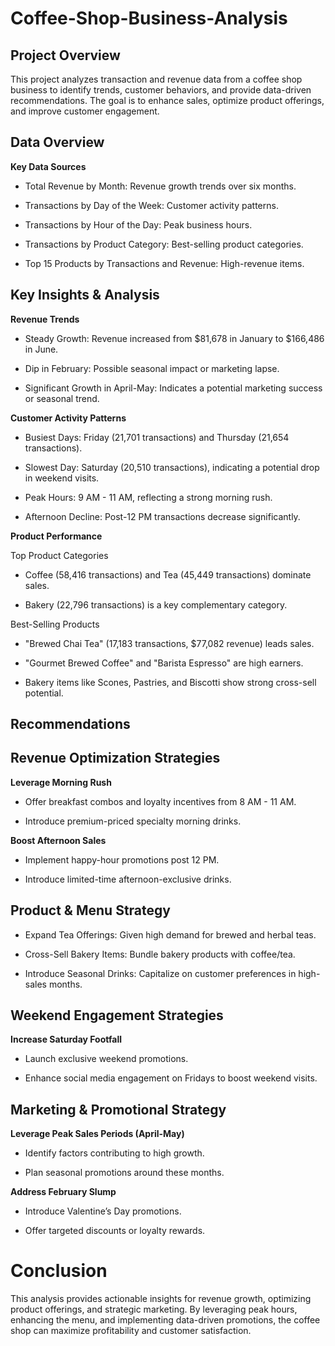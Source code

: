 # Coffee-Shop-Business-Analysis
## Project Overview ##
This project analyzes transaction and revenue data from a coffee shop business to identify trends, customer behaviors, and provide data-driven recommendations. The goal is to enhance sales, optimize product offerings, and improve customer engagement.

## Data Overview ##

**Key Data Sources**

- Total Revenue by Month: Revenue growth trends over six months.

- Transactions by Day of the Week: Customer activity patterns.

- Transactions by Hour of the Day: Peak business hours.

- Transactions by Product Category: Best-selling product categories.

- Top 15 Products by Transactions and Revenue: High-revenue items.

## Key Insights & Analysis ##

**Revenue Trends**

- Steady Growth: Revenue increased from $81,678 in January to $166,486 in June.

- Dip in February: Possible seasonal impact or marketing lapse.

- Significant Growth in April-May: Indicates a potential marketing success or seasonal trend.

**Customer Activity Patterns**

- Busiest Days: Friday (21,701 transactions) and Thursday (21,654 transactions).

- Slowest Day: Saturday (20,510 transactions), indicating a potential drop in weekend visits.

- Peak Hours: 9 AM - 11 AM, reflecting a strong morning rush.

- Afternoon Decline: Post-12 PM transactions decrease significantly.

**Product Performance**

Top Product Categories

- Coffee (58,416 transactions) and Tea (45,449 transactions) dominate sales.

- Bakery (22,796 transactions) is a key complementary category.

Best-Selling Products

- "Brewed Chai Tea" (17,183 transactions, $77,082 revenue) leads sales.

- "Gourmet Brewed Coffee" and "Barista Espresso" are high earners.

- Bakery items like Scones, Pastries, and Biscotti show strong cross-sell potential.

## Recommendations ##

## Revenue Optimization Strategies ##

**Leverage Morning Rush**

- Offer breakfast combos and loyalty incentives from 8 AM - 11 AM.

- Introduce premium-priced specialty morning drinks.

**Boost Afternoon Sales**

- Implement happy-hour promotions post 12 PM.

- Introduce limited-time afternoon-exclusive drinks.

## Product & Menu Strategy ##

- Expand Tea Offerings: Given high demand for brewed and herbal teas.

- Cross-Sell Bakery Items: Bundle bakery products with coffee/tea.

- Introduce Seasonal Drinks: Capitalize on customer preferences in high-sales months.

## Weekend Engagement Strategies ##

**Increase Saturday Footfall**

- Launch exclusive weekend promotions.

- Enhance social media engagement on Fridays to boost weekend visits.

## Marketing & Promotional Strategy ##

**Leverage Peak Sales Periods (April-May)**

- Identify factors contributing to high growth.

- Plan seasonal promotions around these months.

**Address February Slump**

- Introduce Valentine’s Day promotions.

- Offer targeted discounts or loyalty rewards.

# Conclusion

This analysis provides actionable insights for revenue growth, optimizing product offerings, and strategic marketing. By leveraging peak hours, enhancing the menu, and implementing data-driven promotions, the coffee shop can maximize profitability and customer satisfaction.
